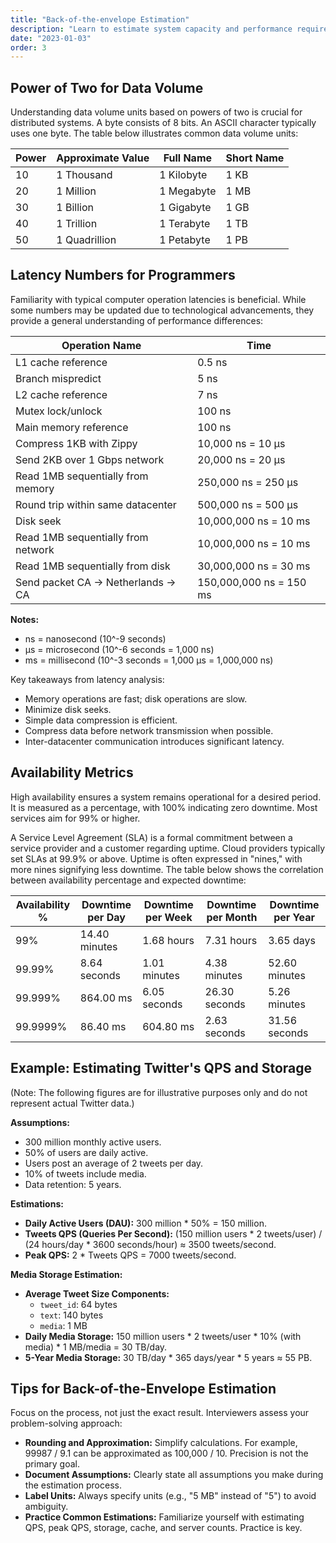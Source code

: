 ```yaml
---
title: "Back-of-the-envelope Estimation"
description: "Learn to estimate system capacity and performance requirements in system design interviews using back-of-the-envelope calculations."
date: "2023-01-03"
order: 3
---
```


## Power of Two for Data Volume

Understanding data volume units based on powers of two is crucial for distributed systems. A byte consists of 8 bits. An ASCII character typically uses one byte. The table below illustrates common data volume units:

| Power | Approximate Value | Full Name   | Short Name |
|-------|-------------------|-------------|------------|
| 10    | 1 Thousand        | 1 Kilobyte  | 1 KB       |
| 20    | 1 Million         | 1 Megabyte  | 1 MB       |
| 30    | 1 Billion         | 1 Gigabyte  | 1 GB       |
| 40    | 1 Trillion        | 1 Terabyte  | 1 TB       |
| 50    | 1 Quadrillion     | 1 Petabyte  | 1 PB       |

## Latency Numbers for Programmers

Familiarity with typical computer operation latencies is beneficial. While some numbers may be updated due to technological advancements, they provide a general understanding of performance differences:

| Operation Name                    | Time                     |
|-----------------------------------|--------------------------|
| L1 cache reference                | 0.5 ns                   |
| Branch mispredict                 | 5 ns                     |
| L2 cache reference                | 7 ns                     |
| Mutex lock/unlock                 | 100 ns                   |
| Main memory reference             | 100 ns                   |
| Compress 1KB with Zippy           | 10,000 ns = 10 µs        |
| Send 2KB over 1 Gbps network      | 20,000 ns = 20 µs        |
| Read 1MB sequentially from memory | 250,000 ns = 250 µs      |
| Round trip within same datacenter | 500,000 ns = 500 µs      |
| Disk seek                         | 10,000,000 ns = 10 ms    |
| Read 1MB sequentially from network| 10,000,000 ns = 10 ms    |
| Read 1MB sequentially from disk   | 30,000,000 ns = 30 ms    |
| Send packet CA -> Netherlands -> CA| 150,000,000 ns = 150 ms  |

**Notes:**
*   ns = nanosecond (10^-9 seconds)
*   µs = microsecond (10^-6 seconds = 1,000 ns)
*   ms = millisecond (10^-3 seconds = 1,000 µs = 1,000,000 ns)

Key takeaways from latency analysis:
*   Memory operations are fast; disk operations are slow.
*   Minimize disk seeks.
*   Simple data compression is efficient.
*   Compress data before network transmission when possible.
*   Inter-datacenter communication introduces significant latency.

## Availability Metrics

High availability ensures a system remains operational for a desired period. It is measured as a percentage, with 100% indicating zero downtime. Most services aim for 99% or higher.

A Service Level Agreement (SLA) is a formal commitment between a service provider and a customer regarding uptime. Cloud providers typically set SLAs at 99.9% or above. Uptime is often expressed in "nines," with more nines signifying less downtime. The table below shows the correlation between availability percentage and expected downtime:

| Availability % | Downtime per Day | Downtime per Week | Downtime per Month | Downtime per Year |
|----------------|------------------|-------------------|--------------------|-------------------|
| 99%            | 14.40 minutes    | 1.68 hours        | 7.31 hours         | 3.65 days         |
| 99.99%         | 8.64 seconds     | 1.01 minutes      | 4.38 minutes       | 52.60 minutes     |
| 99.999%        | 864.00 ms        | 6.05 seconds      | 26.30 seconds      | 5.26 minutes      |
| 99.9999%       | 86.40 ms         | 604.80 ms         | 2.63 seconds       | 31.56 seconds     |

## Example: Estimating Twitter's QPS and Storage

(Note: The following figures are for illustrative purposes only and do not represent actual Twitter data.)

**Assumptions:**
*   300 million monthly active users.
*   50% of users are daily active.
*   Users post an average of 2 tweets per day.
*   10% of tweets include media.
*   Data retention: 5 years.

**Estimations:**
*   **Daily Active Users (DAU):** 300 million * 50% = 150 million.
*   **Tweets QPS (Queries Per Second):** (150 million users * 2 tweets/user) / (24 hours/day * 3600 seconds/hour) ≈ 3500 tweets/second.
*   **Peak QPS:** 2 * Tweets QPS = 7000 tweets/second.

**Media Storage Estimation:**
*   **Average Tweet Size Components:**
    *   `tweet_id`: 64 bytes
    *   `text`: 140 bytes
    *   `media`: 1 MB
*   **Daily Media Storage:** 150 million users * 2 tweets/user * 10% (with media) * 1 MB/media = 30 TB/day.
*   **5-Year Media Storage:** 30 TB/day * 365 days/year * 5 years ≈ 55 PB.

## Tips for Back-of-the-Envelope Estimation

Focus on the process, not just the exact result. Interviewers assess your problem-solving approach:

*   **Rounding and Approximation:** Simplify calculations. For example, 99987 / 9.1 can be approximated as 100,000 / 10. Precision is not the primary goal.
*   **Document Assumptions:** Clearly state all assumptions you make during the estimation process.
*   **Label Units:** Always specify units (e.g., "5 MB" instead of "5") to avoid ambiguity.
*   **Practice Common Estimations:** Familiarize yourself with estimating QPS, peak QPS, storage, cache, and server counts. Practice is key. 